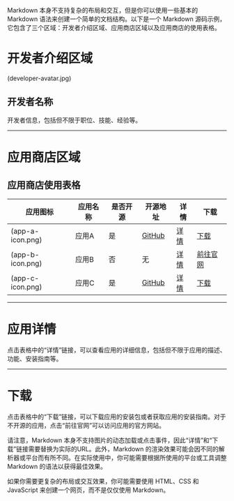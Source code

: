Markdown 本身不支持复杂的布局和交互，但是你可以使用一些基本的 Markdown 语法来创建一个简单的文档结构。以下是一个 Markdown 源码示例，它包含了三个区域：开发者介绍区域、应用商店区域以及应用商店的使用表格。


# 开发者介绍区域

(developer-avatar.jpg)
## 开发者名称
开发者信息，包括但不限于职位、技能、经验等。

---

# 应用商店区域

## 应用商店使用表格

| 应用图标 | 应用名称 | 是否开源 | 开源地址 | 详情 | 下载 |
|----------|----------|----------|----------|------|------|
| (app-a-icon.png) | 应用A | 是 | [GitHub](https://github.com/app-a) | [详情](#) | [下载](#) |
| (app-b-icon.png) | 应用B | 否 | 无 | [详情](#) | [前往官网](https://app-b.com) |
| (app-c-icon.png) | 应用C | 是 | [GitHub](https://github.com/app-c) | [详情](#) | [下载](#) |

---

# 应用详情

点击表格中的“详情”链接，可以查看应用的详细信息，包括但不限于应用的描述、功能、安装指南等。

---

# 下载

点击表格中的“下载”链接，可以下载应用的安装包或者获取应用的安装指南。对于不开源的应用，点击“前往官网”可以访问应用的官方网站。



请注意，Markdown 本身不支持图片的动态加载或点击事件，因此“详情”和“下载”链接需要替换为实际的URL。此外，Markdown 的渲染效果可能会因不同的解析器或平台而有所不同。在实际使用中，你可能需要根据所使用的平台或工具调整 Markdown 的语法以获得最佳效果。

如果你需要更复杂的布局或交互效果，你可能需要使用 HTML、CSS 和 JavaScript 来创建一个网页，而不是仅仅使用 Markdown。
